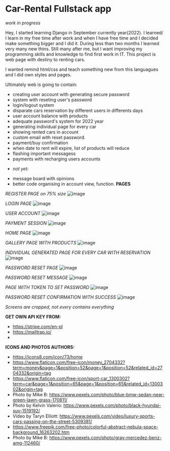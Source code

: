 # Car-Rental Fullstack app

*work in progress*

Hey, I started learning Django in September currently year(2022). I learned/ I learn in my free time after work and when I have free time and I decided make something bigger and I did it. During less than two months I learned very many new thins. Still many after me, but I want improving
my programming skills and knowledge to find first work in IT. This project is web page with destiny to renting cars.

I wanted remind html/css and teach something new from this languagues and I did own styles and pages.

Ultimately web is going to contain:
- creating user account with generating secure password
- system with reseting user's password 
- login/logout system
- disparate cars reservation by different users in differents days
- user account balance with products
- adequate password's system for 2022 year
- generating individual page for every car
- showing rented cars in account
- custom email with reset password.
- payment/buy confirmation
- when date to rent will expire, list of products will reduce
- flashing important messagess
- payments with recharging users accounts

* *not yet:*

- message board with opinions
- better code organising in account view, function.
**PAGES**


*REGISTER PAGE on 75% size*
![image](https://user-images.githubusercontent.com/97913106/194759532-91fe2bcd-1b5d-420a-a6ee-a2eff64a1fb7.png)


*LOGIN PAGE*
![image](https://user-images.githubusercontent.com/97913106/194759546-3efdea5f-baa0-44a3-997a-b1983d46ef1b.png)


*USER ACCOUNT*
![image](https://user-images.githubusercontent.com/97913106/194759555-36fc7ac1-d2f8-4aa6-a50a-702e602c945b.png)

*PAYMENT SESSION*
![image](https://user-images.githubusercontent.com/97913106/196127191-783ce8c1-2e78-4742-a73e-c93124e3ce37.png)


*HOME PAGE*
![image](https://user-images.githubusercontent.com/97913106/194759565-7a5b14c9-acd4-40ef-80bb-dd62b86ed63d.png)


*GALLERY PAGE WITH PRODUCTS*
![image](https://user-images.githubusercontent.com/97913106/194759586-7ecfb4bb-9468-4361-8d76-e7506a34b741.png)


*INDIVIDUAL GENERATED PAGE FOR EVERY CAR WITH RESERVATION*
![image](https://user-images.githubusercontent.com/97913106/194759596-d43e79d9-2482-43cd-8629-b537cdafb968.png)


*PASSWORD RESET PAGE*
![image](https://user-images.githubusercontent.com/97913106/194759614-c085d4bf-6fcc-4ce1-8d5f-b18374f32377.png)


*PASSWORD RESET MESSAGE*
![image](https://user-images.githubusercontent.com/97913106/194759638-3ac04185-672e-467b-821b-40c376f034a5.png)


*PAGE WITH TOKEN TO SET PASSWORD*
![image](https://user-images.githubusercontent.com/97913106/194759670-90fdd2fd-aaf8-43d7-a032-2681a0904951.png)


*PASSWORD RESET CONFIRMATION WITH SUCCESS*
![image](https://user-images.githubusercontent.com/97913106/194759689-2e92bb46-8b85-468d-958a-038bd208fd6e.png)


*Screens are cropped, not every contains everything*



**GET OWN API KEY FROM:**
* https://stripe.com/en-pl
* https://mailtrap.io/
* 


**ICONS AND PHOTOS AUTHORS:**
- https://icons8.com/icon/73/home
- https://www.flaticon.com/free-icon/money_2704332?term=money&page=1&position=52&page=1&position=52&related_id=2704332&origin=tag
- https://www.flaticon.com/free-icon/sport-car_1300302?term=car&page=1&position=65&page=1&position=65&related_id=1300302&origin=tag
- Photo by Mike B: https://www.pexels.com/photo/blue-bmw-sedan-near-green-lawn-grass-170811/
- Photo by Kelvin Valerio: https://www.pexels.com/photo/black-hyundai-suv-1519192/
- Video by Taryn Elliott: https://www.pexels.com/video/luxury-sports-cars-passing-on-the-street-5309381/
- https://www.freepik.com/free-photo/colorful-abstract-nebula-space-background_16263202.htm
- Photo by Mike B: https://www.pexels.com/photo/gray-mercedez-benz-amg-112460/
